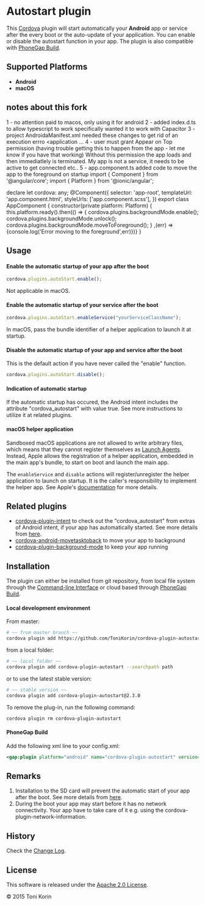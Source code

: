 # Autostart plugin #
This [Cordova][cordova] plugin will start automatically your __Android__ app or service after the every boot or the auto-update of your application. You can enable or disable the autostart function in your app. The plugin is also compatible with [PhoneGap Build][PGB].

## Supported Platforms ##
- __Android__
- __macOS__

## notes about this fork ##
1 - no attention paid to macos, only using it for android
2 - added index.d.ts to allow typescript to work specifically wanted it to work with Capacitor
3 - project AndroidaManifest.xml needed these changes to get rid of an execution errro
  <manifest xmlns:android="http://schemas.android.com/apk/res/android" xmlns:tools="http://schemas.android.com/tools">
  <application ...
          <receiver android:name="com.tonikorin.cordova.plugin.autostart.UserPresentReceiver" android:exported="true" tools:replace="android:exported">
            <intent-filter>
                <action android:name="android.intent.action.USER_PRESENT" />
            </intent-filter>
        </receiver>
    </application>
  4 - user must grant Appear on Top permission (having trouble getting this to happen from the app - let me know if you have that working)  Without this permission the app loads and then immediatlely is terminated.  My app is not a service, it needs to be active to get connected etc..
  5 - app.component.ts added code to move the app to the foreground on startup
  import { Component } from '@angular/core';
import { Platform } from '@ionic/angular';

declare let cordova: any;
@Component({
  selector: 'app-root',
  templateUrl: 'app.component.html',
  styleUrls: ['app.component.scss'],
})
export class AppComponent {
  constructor(private platform: Platform) {
    this.platform.ready().then(() => {
      cordova.plugins.backgroundMode.enable();
      cordova.plugins.backgroundMode.unlock();
      cordova.plugins.backgroundMode.moveToForeground();
  }
  ,(err) => {console.log('Error moving to the foreground',err)})}
}


## Usage ##

#### Enable the automatic startup of your app after the boot ####
```javascript
cordova.plugins.autoStart.enable();
```
Not applicable in macOS.
#### Enable the automatic startup of your service after the boot ####
```javascript
cordova.plugins.autoStart.enableService("yourServiceClassName");
```
In macOS, pass the bundle identifier of a helper application to launch it at startup.
#### Disable the automatic startup of your app and service after the boot ####
This is the default action if you have never called the "enable" function.
```javascript
cordova.plugins.autoStart.disable();
```

#### Indication of automatic startup ####
If the automatic startup has occured, the Android intent includes the attribute "cordova_autostart" with value true. See more instructions to utilize it at related plugins.

#### macOS helper application
Sandboxed macOS applications are not allowed to write arbitrary files, which means that they cannot register themselves as [Launch Agents](https://developer.apple.com/library/content/documentation/MacOSX/Conceptual/BPSystemStartup/Chapters/CreatingLaunchdJobs.html). Instead, Apple allows the registration of a helper application, embedded in the main app's bundle, to start on boot and launch the main app.

The `enableService` and `disable` actions will register/unregister the helper application to launch on startup. It is the caller's responsibility to implement the helper app. See Apple's [documentation](https://developer.apple.com/library/content/documentation/MacOSX/Conceptual/BPSystemStartup/Chapters/CreatingLoginItems.html) for more details.

## Related plugins ##
- [cordova-plugin-intent][plugin-intent] to check out the "cordova_autostart" from extras of Android intent, if your app has automatically started. See more details from [here][stackoverflow_2].
- [cordova-android-movetasktoback][plugin-movetasktoback] to move your app to background
- [cordova-plugin-background-mode][plugin-background-mode] to keep your app running

## Installation ##
The plugin can either be installed from git repository, from local file system through the [Command-line Interface][CLI] or cloud based through [PhoneGap Build][PGB].

#### Local development environment ####
From master:
```bash
# ~~ from master branch ~~
cordova plugin add https://github.com/ToniKorin/cordova-plugin-autostart.git
```
from a local folder:
```bash
# ~~ local folder ~~
cordova plugin add cordova-plugin-autostart --searchpath path
```
or to use the latest stable version:
```bash
# ~~ stable version ~~
cordova plugin add cordova-plugin-autostart@2.3.0
```

To remove the plug-in, run the following command:
```bash
cordova plugin rm cordova-plugin-autostart
```

#### PhoneGap Build ####
Add the following xml line to your config.xml:
```xml
<gap:plugin platform="android" name="cordova-plugin-autostart" version="2.3.0" source="npm"/>
```

## Remarks ##
1. Installation to the SD card will prevent the automatic start of your app after the boot. See more details from [here][stackoverflow_1].
2. During the boot your app may start before it has no network connectivity. Your app have to take care of it e.g. using the cordova-plugin-network-information.

## History ##
Check the [Change Log][changelog].

## License ##

This software is released under the [Apache 2.0 License][apache2_license].

© 2015 Toni Korin

[cordova]: https://cordova.apache.org
[CLI]: http://cordova.apache.org/docs/en/edge/guide_cli_index.md.html#The%20Command-line%20Interface
[PGB]: http://docs.build.phonegap.com/en_US/index.html
[PGB_plugin]: https://build.phonegap.com/
[changelog]: https://github.com/ToniKorin/cordova-plugin-autostart/blob/master/CHANGELOG.md
[apache2_license]: http://opensource.org/licenses/Apache-2.0
[stackoverflow_1]: http://stackoverflow.com/questions/9556944/broadcastreceiver-not-working-when-app-is-installed-on-sd-card
[stackoverflow_2]: https://stackoverflow.com/questions/39218893/get-extras-in-cordova-app
[plugin-intent]: https://github.com/napolitano/cordova-plugin-intent
[plugin-movetasktoback]: https://github.com/mayflower/cordova-android-movetasktoback
[plugin-background-mode]: https://github.com/katzer/cordova-plugin-background-mode
